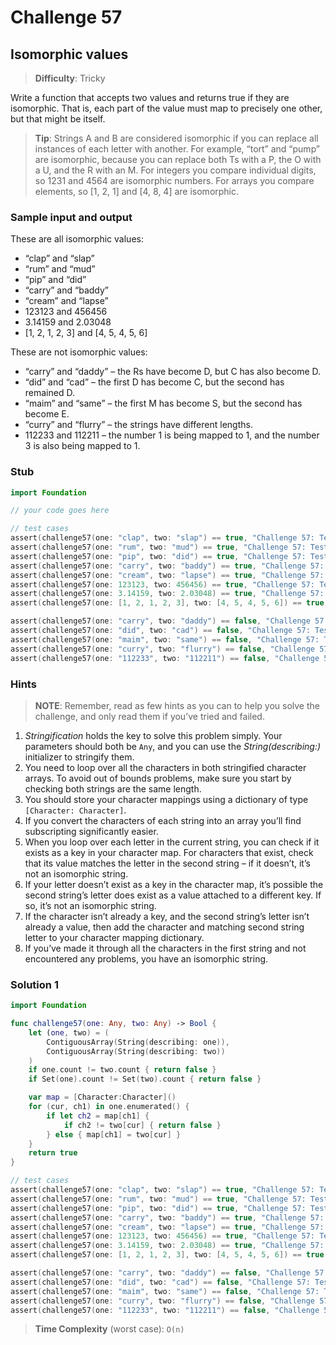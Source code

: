 # Challenge 57

## Isomorphic values

> **Difficulty**: Tricky

Write a function that accepts two values and returns true if they are isomorphic. That is, each part of the value must map to precisely one other, but that might be itself.

> **Tip**: Strings A and B are considered isomorphic if you can replace all instances of each letter with another. For example, “tort” and “pump” are isomorphic, because you can replace both Ts with a P, the O with a U, and the R with an M. For integers you compare individual digits, so 1231 and 4564 are isomorphic numbers. For arrays you compare elements, so [1, 2, 1] and [4, 8, 4] are isomorphic.

### Sample input and output

These are all isomorphic values:

- “clap” and “slap”
- “rum” and “mud”
- “pip” and “did”
- “carry” and “baddy”
- “cream” and “lapse”
- 123123 and 456456
- 3.14159 and 2.03048
- [1, 2, 1, 2, 3] and [4, 5, 4, 5, 6]

These are not isomorphic values:

- “carry” and “daddy” – the Rs have become D, but C has also become D.
- “did” and “cad” – the first D has become C, but the second has remained D.
- “maim” and “same” – the first M has become S, but the second has become E.
- “curry” and “flurry” – the strings have different lengths.
- 112233 and 112211 – the number 1 is being mapped to 1, and the number 3 is also being mapped to 1.

### Stub

``` swift
import Foundation

// your code goes here

// test cases
assert(challenge57(one: "clap", two: "slap") == true, "Challenge 57: Test #1 - failed")
assert(challenge57(one: "rum", two: "mud") == true, "Challenge 57: Test #2 - failed")
assert(challenge57(one: "pip", two: "did") == true, "Challenge 57: Test #3 - failed")
assert(challenge57(one: "carry", two: "baddy") == true, "Challenge 57: Test #4 - failed")
assert(challenge57(one: "cream", two: "lapse") == true, "Challenge 57: Test #5 - failed")
assert(challenge57(one: 123123, two: 456456) == true, "Challenge 57: Test #6 - failed")
assert(challenge57(one: 3.14159, two: 2.03048) == true, "Challenge 57: Test #7 - failed")
assert(challenge57(one: [1, 2, 1, 2, 3], two: [4, 5, 4, 5, 6]) == true, "Challenge 57: Test #8 - failed")

assert(challenge57(one: "carry", two: "daddy") == false, "Challenge 57: Test #9 - failed")
assert(challenge57(one: "did", two: "cad") == false, "Challenge 57: Test #10 - failed")
assert(challenge57(one: "maim", two: "same") == false, "Challenge 57: Test #11 - failed")
assert(challenge57(one: "curry", two: "flurry") == false, "Challenge 57: Test #12 - failed")
assert(challenge57(one: "112233", two: "112211") == false, "Challenge 57: Test #13 - failed")
```

### Hints

> **NOTE**: Remember, read as few hints as you can to help you solve the challenge, and only read them if you’ve tried and failed.

1. *Stringification* holds the key to solve this problem simply. Your parameters should both be `Any`, and you can use the *String(describing:)* initializer to stringify them.
2. You need to loop over all the characters in both stringified character arrays. To avoid out of bounds problems, make sure you start by checking both strings are the same length.
3. You should store your character mappings using a dictionary of type `[Character: Character]`.
4. If you convert the characters of each string into an array you’ll find subscripting significantly easier.
5. When you loop over each letter in the current string, you can check if it exists as a key in your character map. For characters that exist, check that its value matches the letter in the second string – if it doesn’t, it’s not an isomorphic string.
6. If your letter doesn’t exist as a key in the character map, it’s possible the second string’s letter does exist as a value attached to a different key. If so, it’s not an isomorphic string.
7. If the character isn’t already a key, and the second string’s letter isn’t already a value, then add the character and matching second string letter to your character mapping dictionary.
8. If you’ve made it through all the characters in the first string and not encountered any problems, you have an isomorphic string.

### Solution 1

``` swift
import Foundation

func challenge57(one: Any, two: Any) -> Bool {
    let (one, two) = (
        ContiguousArray(String(describing: one)),
        ContiguousArray(String(describing: two))
    )
    if one.count != two.count { return false }
    if Set(one).count != Set(two).count { return false }

    var map = [Character:Character]()
    for (cur, ch1) in one.enumerated() {
        if let ch2 = map[ch1] {
            if ch2 != two[cur] { return false }
        } else { map[ch1] = two[cur] }
    }
    return true
}

// test cases
assert(challenge57(one: "clap", two: "slap") == true, "Challenge 57: Test #1 - failed")
assert(challenge57(one: "rum", two: "mud") == true, "Challenge 57: Test #2 - failed")
assert(challenge57(one: "pip", two: "did") == true, "Challenge 57: Test #3 - failed")
assert(challenge57(one: "carry", two: "baddy") == true, "Challenge 57: Test #4 - failed")
assert(challenge57(one: "cream", two: "lapse") == true, "Challenge 57: Test #5 - failed")
assert(challenge57(one: 123123, two: 456456) == true, "Challenge 57: Test #6 - failed")
assert(challenge57(one: 3.14159, two: 2.03048) == true, "Challenge 57: Test #7 - failed")
assert(challenge57(one: [1, 2, 1, 2, 3], two: [4, 5, 4, 5, 6]) == true, "Challenge 57: Test #8 - failed")

assert(challenge57(one: "carry", two: "daddy") == false, "Challenge 57: Test #9 - failed")
assert(challenge57(one: "did", two: "cad") == false, "Challenge 57: Test #10 - failed")
assert(challenge57(one: "maim", two: "same") == false, "Challenge 57: Test #11 - failed")
assert(challenge57(one: "curry", two: "flurry") == false, "Challenge 57: Test #12 - failed")
assert(challenge57(one: "112233", two: "112211") == false, "Challenge 57: Test #13 - failed")
```

> **Time Complexity** (worst case): `O(n)`
